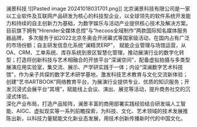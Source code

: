 澜景科技
![[Pasted image 20241018031701.png]]
北京澜景科技有限公司是一家以工业软件及互联网产品研发为核心的科技型企业，以全球领先的软件系统开发能力和持续的自主创新力为基础，为数字娱乐与活动产业提供核心技术及解决方案。  
目前旗下拥有“Hirender全媒体总控”与“hecoos全域制作”两款国际知名媒体服务器品牌， 多次服务于如2022北京冬奥会开闭幕式等国家级活动，在国内占有广泛的市场份额；自主研发信息化系统“澜精灵ERP”， 赋能企业管理与场馆运营，从OA、CRM、工单系统、库存系统到景区智慧化管理，推动展演行业的数字化转型；打造将创新科技与艺术相融合的开放平台“深澜空间”，配备虚拟拍摄与多类型展演应用实验室，集交流、展示、产学研实践于一体；内设“深澜数字艺术科技馆”，作为亲子共探的数字艺术研学基地，激发科技艺术教育与文化交流新体验；创建“艺书ARTBOOK”网络教育平台，为展演行业提供专业、优质的知识服务；开发沉浸式会展平台“其境”，赋能线上会议、演出、展览等活动，提升商务社交的沉浸式体验。  
深化产业布局，打造产品矩阵，澜景丰富的商用部署实践经验结合研发端人工智能、AIGC、虚拟现实等一系列前瞻探索，为科技、文化、艺术领域的技术发展推陈出新，以科技力量赋能文化新业态发展，用技术创新传播新时代的中国文化。